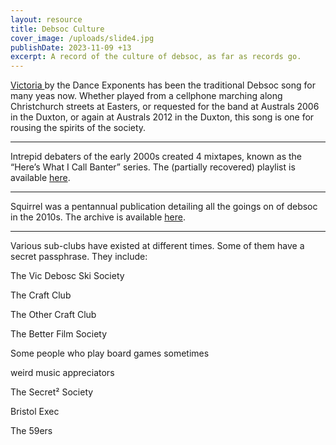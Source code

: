 ```yaml
---
layout: resource
title: Debsoc Culture
cover_image: /uploads/slide4.jpg
publishDate: 2023-11-09 +13
excerpt: A record of the culture of debsoc, as far as records go.
---
```

[Victoria ](https://www.youtube.com/watch?v=fmzLGVGZkVQ)by the Dance Exponents has been the traditional Debsoc song for many yeas now. Whether played from a cellphone marching along Christchurch streets at Easters, or requested for the band at Australs 2006 in the Duxton, or again at Australs 2012 in the Duxton, this song is one for rousing the spirits of the society.

___

Intrepid debaters of the early 2000s created 4 mixtapes, known as the “Here’s What I Call Banter” series. The (partially recovered) playlist is available [here](https://open.spotify.com/playlist/4gWEpxUclb3SgWFtNNQDyT?si=982bd74a25f9436a).

___

Squirrel was a pentannual publication detailing all the goings on of debsoc in the 2010s. The archive is available [here](https://drive.google.com/drive/folders/1vZwTNKZECGsnprHgJWVrNx284ym63qaD?usp=sharing).

___

Various sub-clubs have existed at different times. Some of them have a secret passphrase. They include:

The Vic Debosc Ski Society

The Craft Club

The Other Craft Club

The Better Film Society

Some people who play board games sometimes

weird music appreciators

The Secret² Society

Bristol Exec

The 59ers
